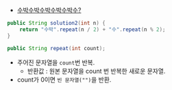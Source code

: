 - [수박수박수박수박수박수?](https://school.programmers.co.kr/learn/courses/30/lessons/12922)

```java
public String solution2(int n) {
    return "수박".repeat(n / 2) + "수".repeat(n % 2);
}
```
```java
public String repeat(int count);
```
- 주어진 문자열을 `count`번 반복.
  - 반환값 : 원본 문자열을 count 번 반복한 새로운 문자열.
- count가 0이면 `빈 문자열("")`을 반환.